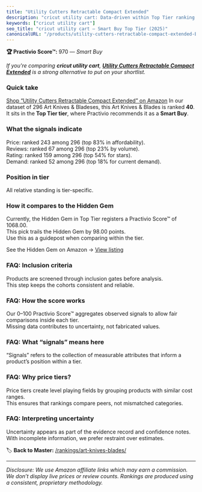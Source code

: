 ```yaml
---
title: "Utility Cutters Retractable Compact Extended"
description: "cricut utility cart: Data-driven within Top Tier ranking using the Practivio Score™. Positioned by quality, value, demand, findability, momentum."
keywords: ["cricut utility cart"]
seo_title: "cricut utility cart — Smart Buy Top Tier (2025)"
canonicalURL: "/products/utility-cutters-retractable-compact-extended-B08C9HY4X5/"
---
```


**🏆 Practivio Score™:** 970 — _Smart Buy_


*If you're comparing **cricut utility cart**, **[Utility Cutters Retractable Compact Extended](https://www.amazon.com/dp/B08C9HY4X5?tag=practivio-20)** is a strong alternative to put on your shortlist.*
### Quick take
[Shop “Utility Cutters Retractable Compact Extended” on Amazon](https://www.amazon.com/dp/B08C9HY4X5?tag=practivio-20)
In our dataset of 296 Art Knives & Bladeses, this Art Knives & Blades is ranked **40**.  
It sits in the **Top Tier tier**, where Practivio recommends it as a **Smart Buy**.

### What the signals indicate
Price: ranked 243 among 296 (top 83% in affordability).  
Reviews: ranked 67 among 296 (top 23% by volume).  
Rating: ranked 159 among 296 (top 54% for stars).  
Demand: ranked 52 among 296 (top 18% for current demand).

### Position in tier
All relative standing is tier-specific.

### How it compares to the Hidden Gem
Currently, the Hidden Gem in Top Tier registers a Practivio Score™ of 1068.00.  
This pick trails the Hidden Gem by 98.00 points.  
Use this as a guidepost when comparing within the tier.  

See the Hidden Gem on Amazon → [View listing](https://www.amazon.com/dp/B016ISHAC8?tag=practivio-20)

### FAQ: Inclusion criteria
Products are screened through inclusion gates before analysis.  
This step keeps the cohorts consistent and reliable.

### FAQ: How the score works
Our 0–100 Practivio Score™ aggregates observed signals to allow fair comparisons inside each tier.  
Missing data contributes to uncertainty, not fabricated values.

### FAQ: What “signals” means here
“Signals” refers to the collection of measurable attributes that inform a product’s position within a tier.

### FAQ: Why price tiers?
Price tiers create level playing fields by grouping products with similar cost ranges.  
This ensures that rankings compare peers, not mismatched categories.

### FAQ: Interpreting uncertainty
Uncertainty appears as part of the evidence record and confidence notes.  
With incomplete information, we prefer restraint over estimates.


🏷️ **Back to Master:** [/rankings/art-knives-blades/](/rankings/art-knives-blades/)

---
_Disclosure: We use Amazon affiliate links which may earn a commission. We don’t display live prices or review counts. Rankings are produced using a consistent, proprietary methodology._
